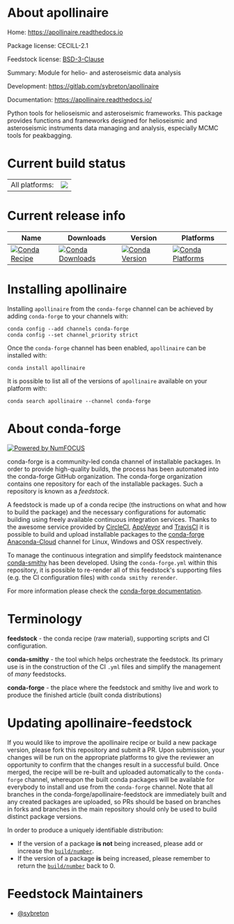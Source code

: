 About apollinaire
=================

Home: https://apollinaire.readthedocs.io

Package license: CECILL-2.1

Feedstock license: [BSD-3-Clause](https://github.com/conda-forge/apollinaire-feedstock/blob/master/LICENSE.txt)

Summary: Module for helio- and asteroseismic data analysis

Development: https://gitlab.com/sybreton/apollinaire

Documentation: https://apollinaire.readthedocs.io/

Python tools for helioseismic and asteroseismic frameworks. This package
provides functions and frameworks designed for helioseismic and
asteroseismic instruments data managing and analysis, especially
MCMC tools for peakbagging.


Current build status
====================


<table><tr><td>All platforms:</td>
    <td>
      <a href="https://dev.azure.com/conda-forge/feedstock-builds/_build/latest?definitionId=12847&branchName=master">
        <img src="https://dev.azure.com/conda-forge/feedstock-builds/_apis/build/status/apollinaire-feedstock?branchName=master">
      </a>
    </td>
  </tr>
</table>

Current release info
====================

| Name | Downloads | Version | Platforms |
| --- | --- | --- | --- |
| [![Conda Recipe](https://img.shields.io/badge/recipe-apollinaire-green.svg)](https://anaconda.org/conda-forge/apollinaire) | [![Conda Downloads](https://img.shields.io/conda/dn/conda-forge/apollinaire.svg)](https://anaconda.org/conda-forge/apollinaire) | [![Conda Version](https://img.shields.io/conda/vn/conda-forge/apollinaire.svg)](https://anaconda.org/conda-forge/apollinaire) | [![Conda Platforms](https://img.shields.io/conda/pn/conda-forge/apollinaire.svg)](https://anaconda.org/conda-forge/apollinaire) |

Installing apollinaire
======================

Installing `apollinaire` from the `conda-forge` channel can be achieved by adding `conda-forge` to your channels with:

```
conda config --add channels conda-forge
conda config --set channel_priority strict
```

Once the `conda-forge` channel has been enabled, `apollinaire` can be installed with:

```
conda install apollinaire
```

It is possible to list all of the versions of `apollinaire` available on your platform with:

```
conda search apollinaire --channel conda-forge
```


About conda-forge
=================

[![Powered by NumFOCUS](https://img.shields.io/badge/powered%20by-NumFOCUS-orange.svg?style=flat&colorA=E1523D&colorB=007D8A)](http://numfocus.org)

conda-forge is a community-led conda channel of installable packages.
In order to provide high-quality builds, the process has been automated into the
conda-forge GitHub organization. The conda-forge organization contains one repository
for each of the installable packages. Such a repository is known as a *feedstock*.

A feedstock is made up of a conda recipe (the instructions on what and how to build
the package) and the necessary configurations for automatic building using freely
available continuous integration services. Thanks to the awesome service provided by
[CircleCI](https://circleci.com/), [AppVeyor](https://www.appveyor.com/)
and [TravisCI](https://travis-ci.com/) it is possible to build and upload installable
packages to the [conda-forge](https://anaconda.org/conda-forge)
[Anaconda-Cloud](https://anaconda.org/) channel for Linux, Windows and OSX respectively.

To manage the continuous integration and simplify feedstock maintenance
[conda-smithy](https://github.com/conda-forge/conda-smithy) has been developed.
Using the ``conda-forge.yml`` within this repository, it is possible to re-render all of
this feedstock's supporting files (e.g. the CI configuration files) with ``conda smithy rerender``.

For more information please check the [conda-forge documentation](https://conda-forge.org/docs/).

Terminology
===========

**feedstock** - the conda recipe (raw material), supporting scripts and CI configuration.

**conda-smithy** - the tool which helps orchestrate the feedstock.
                   Its primary use is in the construction of the CI ``.yml`` files
                   and simplify the management of *many* feedstocks.

**conda-forge** - the place where the feedstock and smithy live and work to
                  produce the finished article (built conda distributions)


Updating apollinaire-feedstock
==============================

If you would like to improve the apollinaire recipe or build a new
package version, please fork this repository and submit a PR. Upon submission,
your changes will be run on the appropriate platforms to give the reviewer an
opportunity to confirm that the changes result in a successful build. Once
merged, the recipe will be re-built and uploaded automatically to the
`conda-forge` channel, whereupon the built conda packages will be available for
everybody to install and use from the `conda-forge` channel.
Note that all branches in the conda-forge/apollinaire-feedstock are
immediately built and any created packages are uploaded, so PRs should be based
on branches in forks and branches in the main repository should only be used to
build distinct package versions.

In order to produce a uniquely identifiable distribution:
 * If the version of a package **is not** being increased, please add or increase
   the [``build/number``](https://docs.conda.io/projects/conda-build/en/latest/resources/define-metadata.html#build-number-and-string).
 * If the version of a package **is** being increased, please remember to return
   the [``build/number``](https://docs.conda.io/projects/conda-build/en/latest/resources/define-metadata.html#build-number-and-string)
   back to 0.

Feedstock Maintainers
=====================

* [@sybreton](https://github.com/sybreton/)

